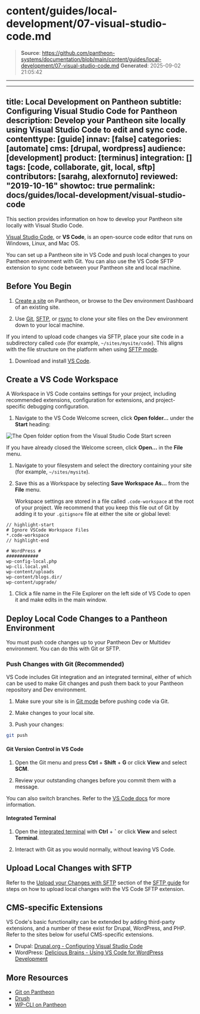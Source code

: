 # content/guides/local-development/07-visual-studio-code.md

> **Source**: https://github.com/pantheon-systems/documentation/blob/main/content/guides/local-development/07-visual-studio-code.md
> **Generated**: 2025-09-02 21:05:42

---

---
title: Local Development on Pantheon
subtitle: Configuring Visual Studio Code for Pantheon
description: Develop your Pantheon site locally using Visual Studio Code to edit and sync code.
contenttype: [guide]
innav: [false]
categories: [automate]
cms: [drupal, wordpress]
audience: [development]
product: [terminus]
integration: []
tags: [code, collaborate, git, local, sftp]
contributors: [sarahg, alexfornuto]
reviewed: "2019-10-16"
showtoc: true
permalink: docs/guides/local-development/visual-studio-code
---

This section provides information on how to develop your Pantheon site locally with Visual Studio Code.

[Visual Studio Code](https://code.visualstudio.com/), or **VS Code**, is an open-source code editor that runs on Windows, Linux, and Mac OS.

You can set up a Pantheon site in VS Code and push local changes to your Pantheon environment with Git. You can also use the VS Code SFTP extension to sync code between your Pantheon site and local machine.

## Before You Begin

1. [Create a site](/guides/legacy-dashboard/create-sites) on Pantheon, or browse to the Dev environment Dashboard of an existing site.

1. Use [Git](/guides/git/git-config#clone-your-site-codebase), [SFTP](/guides/sftp/rsync-and-sftp), or [rsync](/guides/sftp/rsync-and-sftp) to clone your site files on the Dev environment down to your local machine.

  If you intend to upload code changes via SFTP, place your site code in a subdirectory called `code` (for example, `~/sites/mysite/code`). This aligns with the file structure on the platform when using [SFTP mode](/sftp).

1. Download and install [VS Code](https://code.visualstudio.com/).

## Create a VS Code Workspace

A Workspace in VS Code contains settings for your project, including recommended extensions, configuration for extensions, and project-specific debugging configuration.

1. Navigate to the VS Code Welcome screen, click **Open folder...** under the **Start** heading:

  ![The Open folder option from the Visual Studio Code Start screen](../../../images/vscode-open-folder.png)

  If you have already closed the Welcome screen, click **Open...** in the **File** menu.

1. Navigate to your filesystem and select the directory containing your site (for example, `~/sites/mysite`).

1. Save this as a Workspace by selecting **Save Workspace As...** from the **File** menu.

    Workspace settings are stored in a file called `.code-workspace` at the root of your project. We recommend that you keep this file out of Git by adding it to your `.gitignore` file at either the site or global level:

  ```git:title=.gitignore
  // highlight-start
  # Ignore VSCode Workspace Files
  *.code-workspace
  // highlight-end

  # WordPress #
  ############
  wp-config-local.php
  wp-cli.local.yml
  wp-content/uploads
  wp-content/blogs.dir/
  wp-content/upgrade/

  ```

1. Click a file name in the File Explorer on the left side of VS Code to open it and make edits in the main window.

## Deploy Local Code Changes to a Pantheon Environment

You must push code changes up to your Pantheon Dev or Multidev environment. You can do this with Git or SFTP.

### Push Changes with Git (Recommended)

VS Code includes Git integration and an integrated terminal, either of which can be used to make Git changes and push them back to your Pantheon repository and Dev environment.

1. Make sure your site is in [Git mode](/connection-modes) before pushing code via Git.

1. Make changes to your local site.

1. Push your changes:

  ```bash
  git push
  ```

#### Git Version Control in VS Code

1. Open the Git menu and press **Ctrl** + **Shift** + **G** or click **View** and select **SCM**.

1. Review your outstanding changes before you commit them with a message.

You can also switch branches. Refer to the [VS Code docs](https://learn.microsoft.com/en-us/visualstudio/version-control/) for more information.

#### Integrated Terminal

1. Open the [integrated terminal](https://code.visualstudio.com/docs/editor/integrated-terminal) with **Ctrl** + **`** or click **View** and select **Terminal**.

1. Interact with Git as you would normally, without leaving VS Code.

## Upload Local Changes with SFTP

Refer to the [Upload your Changes with SFTP](/guides/sftp/vscode-sftp#upload-your-changes-with-sftp) section of the [SFTP guide](/guides/sftp) for steps on how to upload local changes with the VS Code SFTP extension.

## CMS-specific Extensions

VS Code's basic functionality can be extended by adding third-party extensions, and a number of these exist for Drupal, WordPress, and PHP. Refer to the sites below for useful CMS-specific extensions.

- Drupal: [Drupal.org - Configuring Visual Studio Code](https://www.drupal.org/docs/develop/development-tools/configuring-visual-studio-code)
- WordPress: [Delicious Brains - Using VS Code for WordPress Development](https://deliciousbrains.com/vs-code-wordpress/)

## More Resources

- [Git on Pantheon](/guides/git)
- [Drush](/guides/drush)
- [WP-CLI on Pantheon](/guides/wp-cli)

